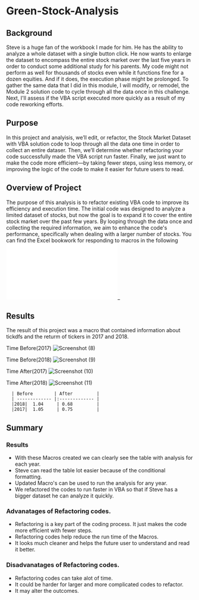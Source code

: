 # Green-Stock-Analysis
## Background

Steve is a huge fan of the workbook I made for him. He has the ability to analyze a whole dataset with a single button click. He now wants to enlarge the dataset to encompass the entire stock market over the last five years in order to conduct some additional study for his parents. My code might not perform as well for thousands of stocks even while it functions fine for a dozen equities. And if it does, the execution phase might be prolonged.
To gather the same data that I did in this module, I will modify, or remodel, the Module 2 solution code to cycle through all the data once in this challenge. Next, I'll assess if the VBA script executed more quickly as a result of my code reworking efforts.

## Purpose
In this project and analyisis, we’ll edit, or refactor, the Stock Market Dataset with VBA solution code to loop through all the data one time in order to collect an entire dataser. Then, we’ll determine whether refactoring your code successfully made the VBA script run faster. Finally, we just want to make the code more efficient—by taking fewer steps, using less memory, or improving the logic of the code to make it easier for future users to read.
## Overview of Project
The purpose of this analysis is to refactor existing VBA code to improve its efficiency and execution time. The initial code was designed to analyze a limited dataset of stocks, but now the goal is to expand it to cover the entire stock market over the past few years. By looping through the data once and collecting the required information, we aim to enhance the code's performance, specifically when dealing with a larger number of stocks. You can find the Excel bookwork for responding to macros in the following
![analysis is to refactor existing VBA code](Mohamed_green_stocks4.xlsm)_
## Results
The result of this project was a macro that contained information about tickdfs and the returm of tickers in 2017 and 2018.

Time Before(2017)
![Screenshot (8)](https://github.com/Mxxxse/Green-Stock-Analysis/assets/146729653/e74f8b03-4efc-40fa-9b48-b2b8a263a880)

Time Before(2018)
![Screenshot (9)](https://github.com/Mxxxse/Green-Stock-Analysis/assets/146729653/89eb2c6f-4454-4692-a46e-3d53419c8618)

Time After(2017)
![Screenshot (10)](https://github.com/Mxxxse/Green-Stock-Analysis/assets/146729653/aafe6ad2-a188-4195-96b4-42f45e591ede)

Time After(2018)
![Screenshot (11)](https://github.com/Mxxxse/Green-Stock-Analysis/assets/146729653/90f6a599-0f61-4bc5-a86a-5f822ecd2ee9)

      | Before        | After         | 
      | ------------- |:------------- | 
      |2018|  1.04     | 0.68         |
      |2017|  1.05     | 0.75         | 
     

## Summary 
### Results
- With these Macros created we can clearly see the table with analysis for each year.
- Steve can read the table lot easier because of the conditional formatting.
- Updated Macro's can be used to run the analysis for any year.
- We refactored the codes to run faster in VBA so that if Steve has a bigger dataset he can analyze it quickly.

### Advanatages of Refactoring codes.
- Refactoring is a key part of the coding process. It just makes the code more efficient with fewer steps.
- Refactoring codes help reduce the run time of the Macros.
- It looks much cleaner and helps the future user to understand and read it better.

### Disadvanatages of Refactoring codes.
- Refactoring codes can take alot of time.
- It could be harder for larger and more complicated codes to refactor.
- It may alter the outcomes.


